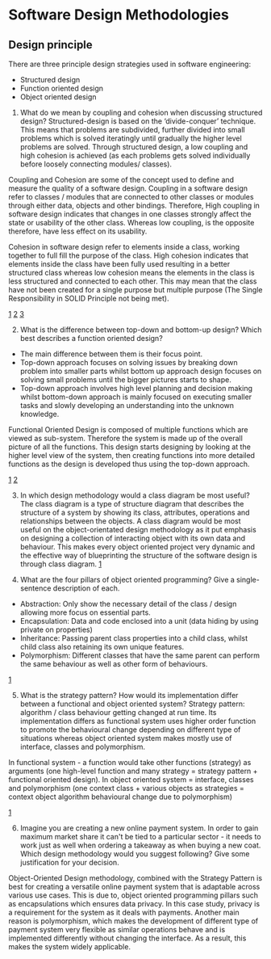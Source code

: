 # Software Design Methodologies

## Design principle

There are three principle design strategies used in software engineering:
* Structured design
* Function oriented design
* Object oriented design


1. What do we mean by coupling and cohesion when discussing structured design?
Structured-design is based on the ‘divide-conquer’ technique. This means that problems are subdivided, further divided into small problems which is solved iteratingly until gradually the higher level problems are solved. Through structured design, a low coupling and high cohesion is achieved (as each problems gets solved individually before loosely connecting modules/ classes). 

Coupling and Cohesion are some of the concept used to define and measure the quality of a software design. Coupling in a software design refer to classes / modules that are connected to other classes or modules through either data, objects and other bindings. Therefore, High coupling in software design indicates that changes in one classes strongly affect the state or usability of the other class. Whereas low coupling, is the opposite therefore, have less effect on its usability.

Cohesion in software design refer to elements inside a class, working together to full fill the purpose of the class. High cohesion indicates that elements inside the class have been fully used resulting in a better structured class whereas low cohesion means the elements in the class is less structured and connected to each other. This may mean that the class have not been created for a single purpose but multiple purpose (The Single Responsibility in SOLID Principle not being met).  

[1](https://www.javatpoint.com/software-engineering-coupling-and-cohesion)
[2](https://www.geeksforgeeks.org/software-engineering-coupling-and-cohesion/)
[3](https://www.scaler.com/topics/software-engineering/design-strategies-in-software-engineering/) 


2. What is the difference between top-down and bottom-up design? Which best describes a function oriented design?
- The main difference between them is their focus point. 
- Top-down approach focuses on solving issues by breaking down problem into smaller parts whilst bottom up approach design focuses on solving small problems until the bigger pictures starts to shape. 
- Top-down approach involves high level planning and decision making whilst bottom-down approach is mainly focused on executing smaller tasks and slowly developing an understanding into the unknown knowledge. 

Functional Oriented Design is composed of multiple functions which are viewed as sub-system. Therefore the system is made up of the overall picture of all the functions. This design starts designing by looking at the higher level view of the system, then creating functions into more detailed functions as the design is developed thus using the top-down approach. 

[1](https://www.simplilearn.com/top-down-approach-vs-bottom-up-approach-article#:~:text=The%20main%20difference%20between%20the,the%20development%20of%20detailed%20knowledge)
[2](https://www.scaler.com/topics/software-engineering/design-strategies-in-software-engineering/)


3. In which design methodology would a class diagram be most useful?
The class diagram is a type of structure diagram that describes the structure of a system by showing its class, attributes, operations and relationships between the objects. A class diagram would be most useful on the object-orientated design methodology as it put emphasis on designing a collection of interacting object with its own data and behaviour. This makes every object oriented project very dynamic and the effective way of blueprinting the structure of the software design is through class diagram. 
[1](https://www.visual-paradigm.com/guide/uml-unified-modeling-language/what-is-class-diagram/)


4. What are the four pillars of object oriented programming? Give a single-sentence description of each.
- Abstraction: Only show the necessary detail of the class / design allowing more focus on essential parts.
- Encapsulation: Data and code enclosed into a unit (data hiding by using private on properties)
- Inheritance: Passing parent class properties into a child class, whilst child class also retaining its own unique features. 
- Polymorphism: Different classes that have the same parent can perform the same behaviour as well as other form of behaviours.

[1](https://datatrained.com/post/four-pillars-of-oops/#:~:text=The%20Four%20pillars%20of%20OOPs%2C%20abstraction%2C%20encapsulation%2C%20inheritance%2C,great%20choice%20for%20software%20development)


5. What is the strategy pattern? How would its implementation differ between a functional and object oriented system?
Strategy pattern: algorithm / class behaviour getting changed at run time. Its implementation differs as functional system uses higher order function to promote the behavioural change depending on different type of situations whereas object oriented system makes mostly use of interface, classes and polymorphism.

In functional system - a function would take other functions (strategy) as arguments (one high-level function and many strategy = strategy pattern + functional  oriented design).
In object oriented system = interface, classes and polymorphism (one context class + various objects as strategies = context object algorithm behavioural change due to polymorphism) 

[1](https://www.tutorialspoint.com/design_pattern/strategy_pattern.htm)


6. Imagine you are creating a new online payment system. In order to gain maximum market share it can't be tied to a particular sector - it needs to work just as well when ordering a takeaway as when buying a new coat. Which design methodology would you suggest following? Give some justification for your decision.

Object-Oriented Design methodology, combined with the Strategy Pattern is best for creating a versatile online payment system that is adaptable across various use cases. This is due to, object oriented programming pillars such as encapsulations which ensures data privacy. In this case study, privacy is a requirement for the system as it deals with payments. Another main reason is polymorphism, which makes the development of different type of payment system very flexible as similar operations behave and is implemented differently without changing the interface. As a result, this makes the system widely applicable. 

